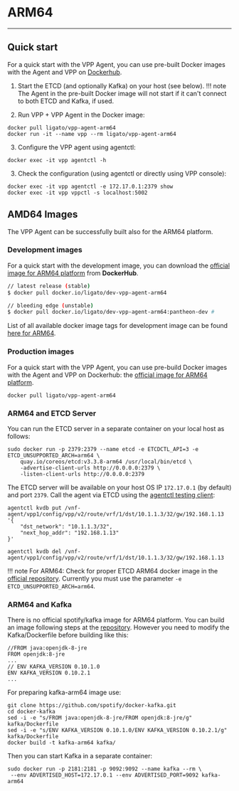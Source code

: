 # ARM64

---

## Quick start

For a quick start with the VPP Agent, you can use pre-built Docker images with the Agent and VPP on [Dockerhub][dockerhub].

1. Start the ETCD (and optionally Kafka) on your host (see below). 
!!! note
    The Agent in the pre-built Docker image will not start if it can't connect to both ETCD and Kafka, if used.

2. Run VPP + VPP Agent in the Docker image:
```
docker pull ligato/vpp-agent-arm64
docker run -it --name vpp --rm ligato/vpp-agent-arm64
```

3. Configure the VPP agent using agentctl:
```
docker exec -it vpp agentctl -h
```

3. Check the configuration (using agentctl or directly using VPP console):
```
docker exec -it vpp agentctl -e 172.17.0.1:2379 show
docker exec -it vpp vppctl -s localhost:5002
```

## AMD64 Images

The VPP Agent can be successfully built also for the ARM64 platform.

### Development images

For a quick start with the development image, you can download the [official image for ARM64 platform][ligato-arm64-image] from **DockerHub**.

```sh
// latest release (stable)
$ docker pull docker.io/ligato/dev-vpp-agent-arm64

// bleeding edge (unstable)
$ docker pull docker.io/ligato/dev-vpp-agent-arm64:pantheon-dev	# 
```

List of all available docker image tags for development image can be found [here for ARM64][ligato-arm64-image-tags].

### Production images
For a quick start with the VPP Agent, you can use pre-build Docker images with the Agent and VPP on Dockerhub:
the [official image for ARM64 platform][ligato-arm64-image].
```
docker pull ligato/vpp-agent-arm64
```

### ARM64 and ETCD Server

You can run the ETCD server in a separate container on your local host as follows:
```
sudo docker run -p 2379:2379 --name etcd -e ETCDCTL_API=3 -e ETCD_UNSUPPORTED_ARCH=arm64 \
    quay.io/coreos/etcd:v3.3.8-arm64 /usr/local/bin/etcd \
    -advertise-client-urls http://0.0.0.0:2379 \
    -listen-client-urls http://0.0.0.0:2379
```

The ETCD server will be available on your host OS IP `172.17.0.1` (by default) and port `2379`. Call the agent via ETCD using the [agentctl testing client][agentctl]:
```
agentctl kvdb put /vnf-agent/vpp1/config/vpp/v2/route/vrf/1/dst/10.1.1.3/32/gw/192.168.1.13 '{
    "dst_network": "10.1.1.3/32",
	"next_hop_addr": "192.168.1.13"
}'

agentctl kvdb del /vnf-agent/vpp1/config/vpp/v2/route/vrf/1/dst/10.1.1.3/32/gw/192.168.1.13
```

!!! note
    For ARM64: Check for proper ETCD ARM64 docker image in the [official repository][etcd]. Currently you must use the parameter `-e ETCD_UNSUPPORTED_ARCH=arm64`.

### ARM64 and Kafka

There is no official spotify/kafka image for ARM64 platform. You can build an image following steps at the [repository][kafka]. However you need to modify the Kafka/Dockerfile before building like this:
```
//FROM java:openjdk-8-jre
FROM openjdk:8-jre
...
// ENV KAFKA_VERSION 0.10.1.0
ENV KAFKA_VERSION 0.10.2.1
...
```
For preparing kafka-arm64 image use:

```
git clone https://github.com/spotify/docker-kafka.git
cd docker-kafka
sed -i -e "s/FROM java:openjdk-8-jre/FROM openjdk:8-jre/g" kafka/Dockerfile
sed -i -e "s/ENV KAFKA_VERSION 0.10.1.0/ENV KAFKA_VERSION 0.10.2.1/g" kafka/Dockerfile
docker build -t kafka-arm64 kafka/
```

Then you can start Kafka in a separate container:
```
sudo docker run -p 2181:2181 -p 9092:9092 --name kafka --rm \
 --env ADVERTISED_HOST=172.17.0.1 --env ADVERTISED_PORT=9092 kafka-arm64
```

[agentctl]: ../tools/agentctl.md
[dockerhub]: https://hub.docker.com/r/ligato/vpp-agent-arm64/
[etcd]: https://quay.io/repository/coreos/etcd?tag=latest&tab=tags
[kafka]: https://github.com/spotify/docker-kafka#build-from-source
[ligato-arm64-image]: https://hub.docker.com/r/ligato/dev-vpp-agent-arm64/
[ligato-arm64-image-tags]: https://hub.docker.com/r/ligato/dev-vpp-agent-arm64/tags/
